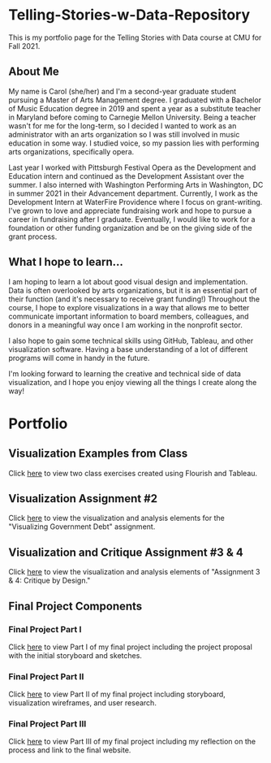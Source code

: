 # Telling-Stories-w-Data-Repository

This is my portfolio page for the Telling Stories with Data course at CMU for Fall 2021. 

## About Me

My name is Carol (she/her) and I'm a second-year graduate student pursuing a Master of Arts Management degree. I graduated with a Bachelor of Music Education degree in 2019 and spent a year as a substitute teacher in Maryland before coming to Carnegie Mellon University. Being a teacher wasn't for me for the long-term, so I decided I wanted to work as an administrator with an arts organization so I was still involved in music education in some way. I studied voice, so my passion lies with performing arts organizations, specifically opera. 

Last year I worked with Pittsburgh Festival Opera as the Development and Education intern and continued as the Development Assistant over the summer. I also interned with Washington Performing Arts in Washington, DC in summer 2021 in their Advancement department. Currently, I work as the Development Intern at WaterFire Providence where I focus on grant-writing. I've grown to love and appreciate fundraising work and hope to pursue a career in fundraising after I graduate. Eventually, I would like to work for a foundation or other funding organization and be on the giving side of the grant process. 

## What I hope to learn...

I am hoping to learn a lot about good visual design and implementation. Data is often overlooked by arts organizations, but it is an essential part of their function (and it's necessary to receive grant funding!) Throughout the course, I hope to explore visualizations in a way that allows me to better communicate important information to board members, colleagues, and donors in a meaningful way once I am working in the nonprofit sector. 

I also hope to gain some technical skills using GitHub, Tableau, and other visualization software. Having a base understanding of a lot of different programs will come in handy in the future. 

I'm looking forward to learning the creative and technical side of data visualization, and I hope you enjoy viewing all the things I create along the way!

# Portfolio

## Visualization Examples from Class

Click [here](class_examples.md) to view two class exercises created using Flourish and Tableau. 

## Visualization Assignment #2

Click [here](visualization1.md) to view the visualization and analysis elements for the "Visualizing Government Debt" assignment.

## Visualization and Critique Assignment #3 & 4

Click [here](visualization2.md) to view the visualization and analysis elements of "Assignment 3 & 4: Critique by Design."

## Final Project Components

### Final Project Part I

Click [here](final_project1_cniedrin.md) to view Part I of my final project including the project proposal with the initial storyboard and sketches. 

### Final Project Part II

Click [here](final_project2_cniedrin.md) to view Part II of my final project including storyboard, visualization wireframes, and user research.

### Final Project Part III

Click [here](final_project3_cniedrin.md) to view Part III of my final project including my reflection on the process and link to the final website.
